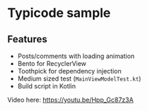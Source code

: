 # Typicode sample

## Features
* Posts/comments with loading animation 
* Bento for RecyclerView
* Toothpick for dependency injection
* Medium sized test (`MainViewModelTest.kt`)
* Build script in Kotlin

Video here:
https://youtu.be/Hpp_Gc87z3A